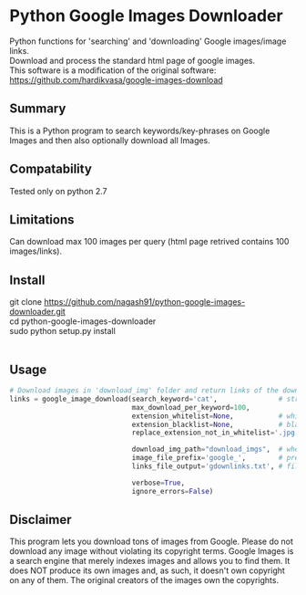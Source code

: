 # Python Google Images Downloader
Python functions for 'searching' and 'downloading' Google images/image links.<br />
Download and process the standard html page of google images.<br />
This software is a modification of the original software: https://github.com/hardikvasa/google-images-download
## Summary
This is a Python program to search keywords/key-phrases on Google Images and then also optionally download all Images. 

## Compatability
Tested only on python 2.7

## Limitations
Can download max 100 images per query (html page retrived contains 100 images/links).

## Install
git clone https://github.com/nagash91/python-google-images-downloader.git <br />
cd python-google-images-downloader <br />
sudo python setup.py install <br />
 <br />
 
## Usage
```python
# Download images in 'download_img' folder and return links of the downloaded images
links = google_image_download(search_keyword='cat',               # string or list of strings
                              max_download_per_keyword=100,      
                              extension_whitelist=None,           # whitelist for file extensions
                              extension_blacklist=None,           # blacklist for file extensions
                              replace_extension_not_in_whitelist='.jpg', # whitelist behaviour

                              download_img_path="download_imgs",  # where to download images 
                              image_file_prefix='google_',        # prefix for downloaded image names
                              links_file_output='gdownlinks.txt', # file with image links

                              verbose=True,
                              ignore_errors=False)
```

## Disclaimer
This program lets you download tons of images from Google. Please do not download any image without violating its copyright terms. Google Images is a search engine that merely indexes images and allows you to find them.  It does NOT produce its own images and, as such, it doesn't own copyright on any of them.  The original creators of the images own the copyrights.  
